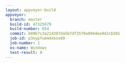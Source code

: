 ```yaml
---
layout: appveyor-build
appveyor:
  branch: master
  build-id: 47325679
  build-number: 654
  commit: b09b7c3a214387da5b7df25f0a094dee942cb501
  job-id: p3oypfum44xbsx69
  job-number: 1
  os-name: Windows
  test-result: 0
---
```

